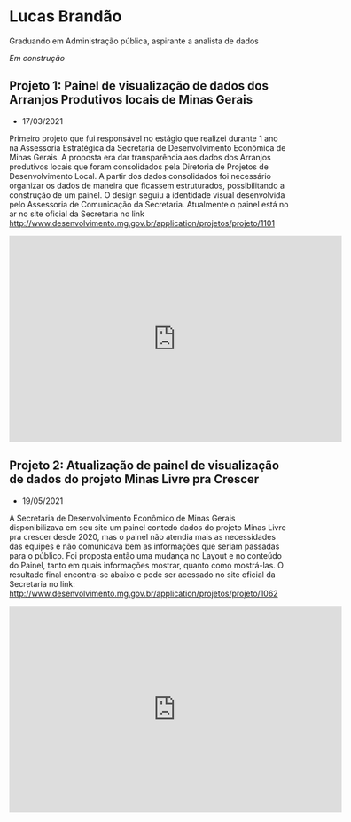 # Lucas Brandão
Graduando em Administração pública, aspirante a analista de dados

*Em construção*

## Projeto 1: Painel de visualização de dados dos Arranjos Produtivos locais de Minas Gerais
- 17/03/2021

Primeiro projeto que fui responsável no estágio que realizei durante 1 ano na Assessoria Estratégica da Secretaria de Desenvolvimento Econômica de Minas Gerais. A proposta era dar transparência aos dados dos Arranjos produtivos locais que foram consolidados pela Diretoria de Projetos de Desenvolvimento Local. A partir dos dados consolidados foi necessário organizar os dados de maneira que ficassem estruturados, possibilitando a construção de um painel. O design seguiu a identidade visual desenvolvida pelo Assessoria de Comunicação da Secretaria. Atualmente o painel está no ar no site oficial da Secretaria no link http://www.desenvolvimento.mg.gov.br/application/projetos/projeto/1101

<iframe width="600" height="373" src="https://app.powerbi.com/view?r=eyJrIjoiYTYwZGI0ODgtZmMxMy00M2VmLWE4NTUtZmM2ZTBkN2UxYTM0IiwidCI6Ijc1YjQwNzkyLTNhNjAtNDJjNS1hZGEyLTljNGUzOGVhYjkyMiJ9&pageName=ReportSection" frameborder="0" allowFullScreen="true"></iframe>

## Projeto 2: Atualização de painel de visualização de dados do projeto Minas Livre pra Crescer
- 19/05/2021

A Secretaria de Desenvolvimento Econômico de Minas Gerais disponibilizava em seu site um painel contedo dados do projeto Minas Livre pra crescer desde 2020, mas o painel não atendia mais as necessidades das equipes e não comunicava bem as informações que seriam passadas para o público. Foi proposta então uma mudança no Layout e no conteúdo do Painel, tanto em quais informações mostrar, quanto como mostrá-las. O resultado final encontra-se abaixo e pode ser acessado no site oficial da Secretaria no link: http://www.desenvolvimento.mg.gov.br/application/projetos/projeto/1062

<iframe width="600" height="373" src="https://app.powerbi.com/view?r=eyJrIjoiYTE3ZWM1YWItOTFiNy00OTg2LWE1ZWQtNzg2YjNhMTQwODVlIiwidCI6Ijc1YjQwNzkyLTNhNjAtNDJjNS1hZGEyLTljNGUzOGVhYjkyMiJ9&pageName=ReportSection" frameborder="0" allowFullScreen="true"></iframe>

